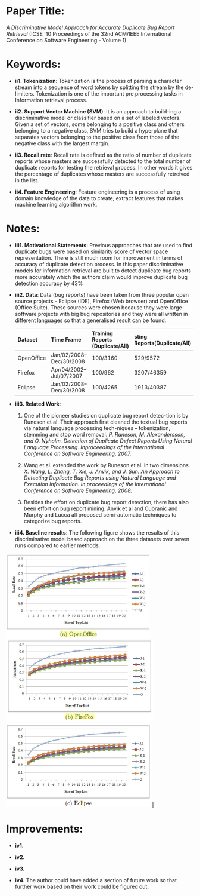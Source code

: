 # Paper Title:
*A Discriminative Model Approach for Accurate Duplicate Bug Report Retrieval* 
(ICSE '10 Proceedings of the 32nd ACM/IEEE International Conference on Software Engineering - Volume 1)


# Keywords:
* **ii1. Tokenization**: Tokenization is the process of parsing a character stream into a sequence of word tokens by splitting the stream by the de-limiters. Tokenization is one of the important pre processing tasks in Information retrieval process.

* **ii2. Support Vector Machine (SVM)**: It is an approach to build-ing a discriminative model or classifier based on a set of labeled vectors. Given a set of vectors, some belonging to a positive class and others belonging to a negative class, SVM tries to build a hyperplane that separates vectors belonging to the positive class from those of the negative class with the largest margin.

* **ii3. Recall rate**: Recall rate is defined as the ratio of number of duplicate reports whose masters are successfully detected to the total number of duplicate reports for testing the retrieval process. In other words it gives the percentage of duplicates whose masters are successfully retreived in the list.

* **ii4. Feature Engineering**: Feature engineering is a process of using domain knowledge of the data to create, extract features that makes machine learning algorithm work.

# Notes:
* **iii1. Motivational Statements**:
Previous approaches that are used to find duplicate bugs were based on similarity score of vector space representation.
There is still much room for improvement in terms of accuracy of duplicate detection process. In this paper discriminative models for information retrieval are built to detect duplicate bug reports more accurately which the authors claim would improve duplicate bug detection accuracy by 43%

* **iii2. Data**:
Data (bug reports) have been taken from three popular open source projects - Eclipse (IDE), Firefox (Web browser) and OpenOffice (Office Suite). These sources were chosen because they were large software projects with big bug repositories and they were all written in different languages so that a generalised result can be found.


  | Dataset | Time Frame | Training Reports (Duplicate/All) | sting Reports(Duplicate/All)| 
  ----------|------------|----------------------------------|-----------------------------|
  |OpenOffice |Jan/02/2008–Dec/30/2008|100/3160|529/9572 |
  |Firefox|Apr/04/2002–Jul/07/2007|100/962|3207/46359 |
  |Eclipse |Jan/02/2008–Dec/30/2008|100/4265|1913/40387 |

* **iii3. Related Work**:
  1. One of the pioneer studies on duplicate bug report detec-tion is by Runeson et al. Their approach first cleaned the textual bug reports via natural language processing tech-niques – tokenization, stemming and stop word removal. 
    *P. Runeson, M. Alexandersson, and O. Nyholm. Detection of Duplicate Defect Reports Using Natural Language Processing. Inproceedings of the International Conference on Software Engineering, 2007.*
    
  2. Wang et al. extended the work by Runeson et al. in two dimensions.
    *X. Wang, L. Zhang, T. Xie, J. Anvik, and J. Sun. An Approach to Detecting Duplicate Bug Reports using Natural Language and Execution Information. In proceedings of the International Conference on Software Engineering, 2008.*

  3. Besides the effort on duplicate bug report detection, there has also been effort on bug report mining. Anvik et al and Cubranic and Murphy and Lucca all proposed semi-automatic techniques to categorize bug reports.

* **iii4. Baseline results**: The following figure shows the results of this discriminative model based approach on the three datasets over seven runs compared to earlier methods.

![Open office](pics/openoffice.png) ![Firefox](pics/firefox.png) ![Eclipse](pics/eclipse.png)|

# Improvements:
* **iv1.** 
* **iv2.**  

* **iv3.** 

* **iv4.** The author could have added a section of future work so that further work based on their work could be figured out.

